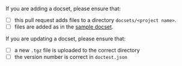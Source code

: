 If you are adding a docset, please ensure that:

* [ ] this pull request adds files to a directory `docsets/<project name>`.
* [ ] files are added as in the [sample docset](https://github.com/Kapeli/Dash-User-Contributions/tree/master/Sample_Docset).

If you are updating a docset, please ensure that:

* [ ] a new `.tgz` file is uploaded to the correct directory
* [ ] the version number is correct in `doctest.json`
